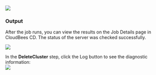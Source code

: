 <br />
<img src="../../plugins/EC-WebLogic/images/DeleteCluster/EC-WLSDeleteClusterStatus2.png" />

<h3>Output</h3>
<p>After the job runs, you can view the results on the Job Details page in CloudBees CD. The status of the server was checked successfully.</p>
<img src="../../plugins/EC-WebLogic/images/DeleteCluster/EC-WLSDeleteClusterStatus3.png" />
<p>In the <b>DeleteCluster</b> step, click the Log button to see the diagnostic information:
<br />
<img src="../../plugins/EC-WebLogic/images/DeleteCluster/EC-WLSDeleteClusterStatus4.png" />
</p>
